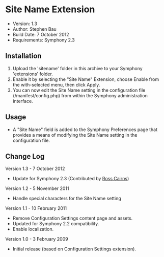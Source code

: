 # Site Name Extension

- Version: 1.3
- Author: Stephen Bau
- Build Date: 7 October 2012
- Requirements: Symphony 2.3


## Installation

1. Upload the 'sitename' folder in this archive to your Symphony 'extensions' folder.
2. Enable it by selecting the "Site Name" Extension, choose Enable from the with-selected menu, then click Apply.
3. You can now edit the Site Name setting in the configuration file (/manifest/config.php) from within the Symphony administration interface.


## Usage

- A "Site Name" field is added to the Symphony Preferences page that provides a means of modifying the Site Name setting in the configuration file.


## Change Log

Version 1.3 - 7 October 2012

- Update for Symphony 2.3 (Contributed by [Ross Cairns](http://getsymphony.com/get-involved/member/rc1/))

Version 1.2 - 5 November 2011

- Handle special characters for the Site Name setting

Version 1.1 - 10 February 2011

- Remove Configuration Settings content page and assets.
- Updated for Symphony 2.2 compatibility.
- Enable localization.

Version 1.0 - 3 February 2009

- Initial release (based on Configuration Settings extension).
